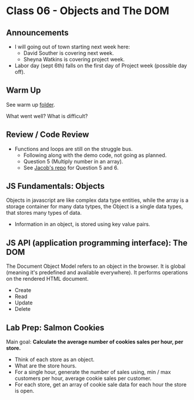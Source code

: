 # Class 06 - Objects and The DOM

## Announcements

* I will going out of town starting next week here:
  * David Souther is covering next week.
  * Sheyna Watkins is covering project week.
* Labor day (sept 6th) falls on the first day of Project week (possible day off).

## Warm Up

See warm up [folder](./warm-up/).

What went well? What is difficult?

## Review / Code Review

* Functions and loops are still on the struggle bus.
  * Following along with the demo code, not going as planned.
  * Question 5 (Multiply number in an array).
  * See [Jacob's repo](https://github.com/JacobKnaack/clas05-lab) for Question 5 and 6.

## JS Fundamentals: Objects

Objects in javascript are like complex data type entities, while the array is a storage container for many data tytpes, the Object is a single data types, that stores many types of data.

* Information in an object, is stored using key value pairs.

## JS API (application programming interface): The DOM

The Document Object Model refers to an object in the browser.  It is global (meaning it's predefined and available everywhere).  It performs operations on the rendered HTML document.
* Create
* Read
* Update
* Delete

## Lab Prep: Salmon Cookies

Main goal:  **Calculate the average number of cookies sales per hour, per store.**

* Think of each store as an object.
* What are the store hours.
* For a single hour, generate the number of sales using, min / max customers per hour, average cookie sales per customer.
* For each store, get an array of cookie sale data for each hour the store is open.
